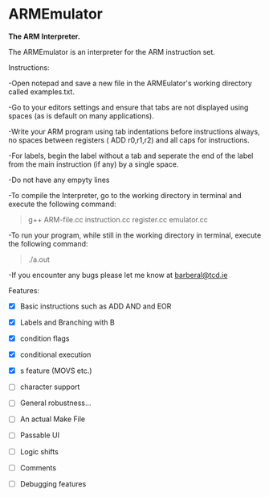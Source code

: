 # ARMEmulator
**The ARM Interpreter.**

The ARMEmulator is an interpreter for the ARM instruction set.

Instructions:

-Open notepad and save a new file in the ARMEulator's working directory called examples.txt.

-Go to your editors settings and ensure that tabs are not displayed using spaces (as is default on many applications).

-Write your ARM program using tab indentations before instructions always, no spaces between registers ( ADD r0,r1,r2) and all caps for instructions.

-For labels, begin the label without a tab and seperate the end of the label from the main instruction (if any) by a single space.

-Do not have any empyty lines

-To compile the Interpreter, go to the working directory in terminal and execute the following command:

> g++ ARM-file.cc instruction.cc register.cc emulator.cc

-To run your program, while still in the working directory in terminal, execute the following command:

>./a.out

-If you encounter any bugs please let me know at barberal@tcd.ie


Features: 

 - [X] Basic instructions such as ADD AND and EOR
 
 - [X] Labels and Branching with B

 - [X] condition flags
 
 - [X] conditional execution

 - [X] s feature (MOVS etc.)

 - [ ] character support

 - [ ] General robustness...

 - [ ] An actual Make File

 - [ ] Passable UI

 - [ ] Logic shifts

 - [ ] Comments

 - [ ] Debugging features
